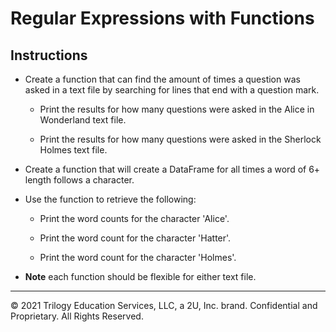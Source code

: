 # Regular Expressions with Functions

## Instructions

* Create a function that can find the amount of times a question was asked in a text file by searching for lines that end with a question mark.

  * Print the results for how many questions were asked in the Alice in Wonderland text file.

  * Print the results for how many questions were asked in the Sherlock Holmes text file.

* Create a function that will create a DataFrame for all times a word of 6+ length follows a character.

* Use the function to retrieve the following:

  * Print the word counts for the character 'Alice'.

  * Print the word count for the character 'Hatter'.

  * Print the word count for the character 'Holmes'.

* **Note** each function should be flexible for either text file.

---

© 2021 Trilogy Education Services, LLC, a 2U, Inc. brand.  Confidential and Proprietary.  All Rights Reserved.